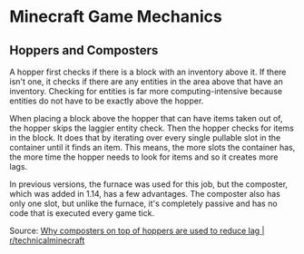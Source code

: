 # Minecraft Game Mechanics

## Hoppers and Composters

A hopper first checks if there is a block with an inventory above it. If there isn't one, it checks if there are any
entities in the area above that have an inventory. Checking for entities is far more computing-intensive because
entities do not have to be exactly above the hopper.

When placing a block above the hopper that can have items taken out of, the hopper skips the laggier entity check.
Then the hopper checks for items in the block. It does that by iterating over every single pullable slot in the
container until it finds an item. This means, the more slots the container has, the more time the hopper needs to look
for items and so it creates more lags.

In previous versions, the furnace was used for this job, but the composter, which was added in 1.14, has a few
advantages. The composter also has only one slot, but unlike the furnace, it's completely passive and has no code that
is executed every game tick.

Source: [Why composters on top of hoppers are used to reduce lag | r/technicalminecraft](https://www.reddit.com/r/technicalminecraft/comments/g5907e/demo_why_composters_on_top_of_hoppers_are_used_to/)